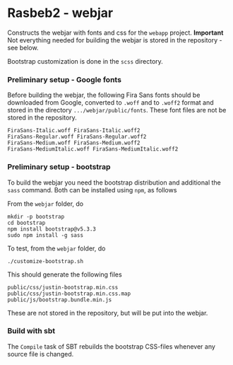 Rasbeb2 - webjar
===

Constructs the webjar with fonts and css for the `webapp` project. 
**Important** Not everything needed for building the webjar is stored in the repository - see below.

Bootstrap customization is done in the `scss` directory.

### Preliminary setup - Google fonts

Before building the webjar, the following Fira Sans fonts should be downloaded from Google, 
converted to `.woff` and to `.woff2` format
and stored in the directory `.../webjar/public/fonts`. These font files are not be stored in the repository.

    FiraSans-Italic.woff FiraSans-Italic.woff2
    FiraSans-Regular.woff FiraSans-Regular.woff2
    FiraSans-Medium.woff FiraSans-Medium.woff2
    FiraSans-MediumItalic.woff FiraSans-MediumItalic.woff2

### Preliminary setup - bootstrap

To build the webjar you need the bootstrap distribution and additional the `sass` command. Both
can be installed using `npm`, as follows

From the `webjar` folder, do

    mkdir -p bootstrap 
    cd bootstrap
    npm install bootstrap@v5.3.3
    sudo npm install -g sass

To test, from the `webjar` folder, do

    ./customize-bootstrap.sh

This should generate the following files

    public/css/justin-bootstrap.min.css
    public/css/justin-bootstrap.min.css.map
    public/js/bootstrap.bundle.min.js

These are not stored in the repository, but will be put into the 
webjar.

### Build with sbt

The `Compile` task of SBT rebuilds the bootstrap CSS-files whenever
any source file is changed.

